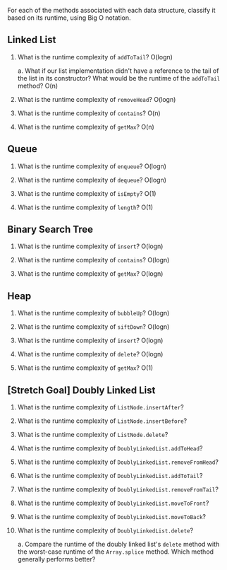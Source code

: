 For each of the methods associated with each data structure, classify it based on its runtime, using Big O notation.

## Linked List

1. What is the runtime complexity of `addToTail`?  O(logn)
  
    a. What if our list implementation didn't have a reference to the tail of the list in its constructor? What would be the runtime of the `addToTail` method? O(n)

2. What is the runtime complexity of `removeHead`?  O(logn)

3. What is the runtime complexity of `contains`?  O(n)

4. What is the runtime complexity of `getMax`?  O(n)

## Queue

1. What is the runtime complexity of `enqueue`?  O(logn)

2. What is the runtime complexity of `dequeue`?  O(logn)

3. What is the runtime complexity of `isEmpty`?  O(1)

4. What is the runtime complexity of `length`?  O(1)

## Binary Search Tree

1. What is the runtime complexity of `insert`?  O(logn)

2. What is the runtime complexity of `contains`?  O(logn)

3. What is the runtime complexity of `getMax`?  O(logn)

## Heap

1. What is the runtime complexity of `bubbleUp`?  O(logn)

2. What is the runtime complexity of `siftDown`?  O(logn)

3. What is the runtime complexity of `insert`?  O(logn)

4. What is the runtime complexity of `delete`?  O(logn)

5. What is the runtime complexity of `getMax`?  O(1)

## [Stretch Goal] Doubly Linked List

1. What is the runtime complexity of `ListNode.insertAfter`?

2. What is the runtime complexity of `ListNode.insertBefore`?

3. What is the runtime complexity of `ListNode.delete`?

4. What is the runtime complexity of `DoublyLinkedList.addToHead`?

5. What is the runtime complexity of `DoublyLinkedList.removeFromHead`?

6. What is the runtime complexity of `DoublyLinkedList.addToTail`?

7. What is the runtime complexity of `DoublyLinkedList.removeFromTail`?

8. What is the runtime complexity of `DoublyLinkedList.moveToFront`?

9. What is the runtime complexity of `DoublyLinkedList.moveToBack`?

10. What is the runtime complexity of `DoublyLinkedList.delete`?

    a. Compare the runtime of the doubly linked list's `delete` method with the worst-case runtime of the `Array.splice` method. Which method generally performs better?